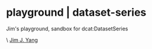 # playground | dataset-series

Jim's playground, sandbox for dcat:DatasetSeries

\ [Jim J. Yang](https://www.linkedin.com/in/jimjyang/)
